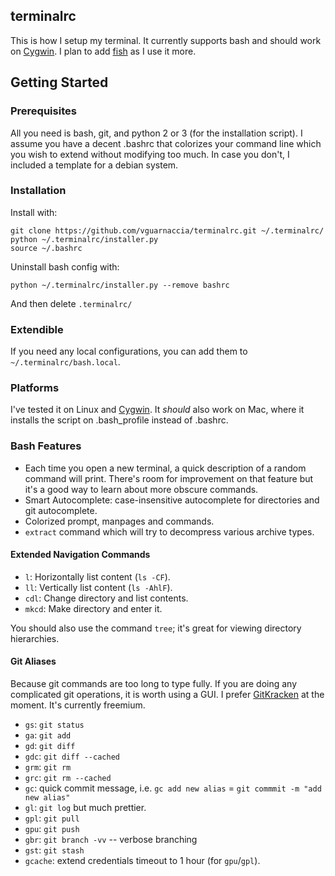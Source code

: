 ## terminalrc

This is how I setup my terminal. It currently supports bash and should work on [Cygwin](https://www.cygwin.com/). I plan to add [fish](http://fishshell.com/) as I use it more.

## Getting Started

### Prerequisites

All you need is bash, git, and python 2 or 3 (for the installation script). I assume you have a decent .bashrc that colorizes your command line which you wish to extend without modifying too much. In case you don't, I included a template for a debian system.

### Installation

Install with:

    git clone https://github.com/vguarnaccia/terminalrc.git ~/.terminalrc/
    python ~/.terminalrc/installer.py
    source ~/.bashrc

Uninstall bash config with:

    python ~/.terminalrc/installer.py --remove bashrc

And then delete `.terminalrc/`

### Extendible

If you need any local configurations, you can add them to `~/.terminalrc/bash.local`.

### Platforms

I've tested it on Linux and [Cygwin](https://www.cygwin.com/). It *should* also work on Mac, where it installs the script on .bash_profile instead of .bashrc.

### Bash Features

* Each time you open a new terminal, a quick description of a random command will print. There's room for improvement on that feature but it's a good way to learn about more obscure commands.
* Smart Autocomplete: case-insensitive autocomplete for directories and git autocomplete.
* Colorized prompt, manpages and commands.
* `extract` command which will try to decompress various archive types.

#### Extended Navigation Commands

* `l`: Horizontally list content (`ls -CF`).
* `ll`: Vertically list content (`ls -AhlF`).
* `cdl`: Change directory and list contents.
* `mkcd`: Make directory and enter it.

You should also use the command `tree`; it's great for viewing directory hierarchies.

#### Git Aliases

Because git commands are too long to type fully. If you are doing any complicated git operations, it is worth using a GUI. I prefer [GitKracken](https://www.gitkraken.com/) at the moment. It's currently freemium.

* `gs`: `git status`
* `ga`: `git add`
* `gd`: `git diff`
* `gdc`: `git diff --cached`
* `grm`: `git rm`
* `grc`: `git rm --cached`
* `gc`: quick commit message, i.e. `gc add new alias` = `git commmit -m "add new alias"`
* `gl`: `git log` but much prettier.
* `gpl`: `git pull`
* `gpu`: `git push`
* `gbr`: `git branch -vv` -- verbose branching
* `gst`: `git stash`
* `gcache`: extend credentials timeout to 1 hour (for `gpu`/`gpl`).
